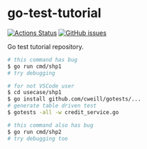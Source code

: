 # go-test-tutorial

[![Actions Status](https://github.com/go-zen-chu/golang-template/workflows/ci/badge.svg)](https://github.com/go-zen-chu/golang-template/actions)
[![GitHub issues](https://img.shields.io/github/issues/go-zen-chu/golang-template.svg)](https://github.com/go-zen-chu/golang-template/issues)

Go test tutorial repository.

```bash
# this command has bug
$ go run cmd/shp1
# try debugging

# for not VSCode user
$ cd usecase/shp1
$ go install github.com/cweill/gotests/...   
# generate table driven test
$ gotests -all -w credit_service.go 

# this command also has bug
$ go run cmd/shp2
# try debugging too
```

